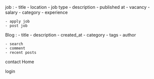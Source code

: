 job :
    - title 
    - location 
    - job type
    - description
    - published at 
    - vacancy
    - salary
    - category
    - experience

    - apply job
    - post job


Blog :
    - title 
    - description
    - created_at 
    - category
    - tags
    - author


    - search 
    - comment 
    - recent posts

contact 
Home 




login

